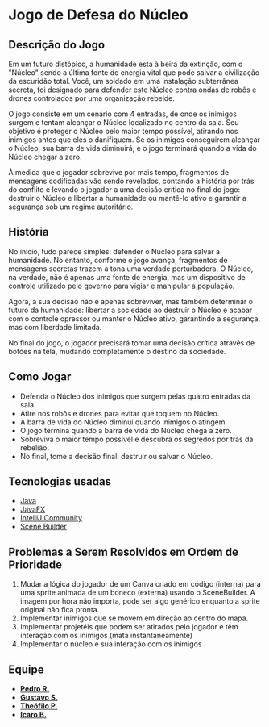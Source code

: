 # Jogo de Defesa do Núcleo

## Descrição do Jogo

Em um futuro distópico, a humanidade está à beira da extinção, com o "Núcleo" sendo a última fonte de energia vital que pode salvar a civilização da escuridão total. Você, um soldado em uma instalação subterrânea secreta, foi designado para defender este Núcleo contra ondas de robôs e drones controlados por uma organização rebelde.

O jogo consiste em um cenário com 4 entradas, de onde os inimigos surgem e tentam alcançar o Núcleo localizado no centro da sala. Seu objetivo é proteger o Núcleo pelo maior tempo possível, atirando nos inimigos antes que eles o danifiquem. Se os inimigos conseguirem alcançar o Núcleo, sua barra de vida diminuirá, e o jogo terminará quando a vida do Núcleo chegar a zero.

À medida que o jogador sobrevive por mais tempo, fragmentos de mensagens codificadas vão sendo revelados, contando a história por trás do conflito e levando o jogador a uma decisão crítica no final do jogo: destruir o Núcleo e libertar a humanidade ou mantê-lo ativo e garantir a segurança sob um regime autoritário.

## História

No início, tudo parece simples: defender o Núcleo para salvar a humanidade. No entanto, conforme o jogo avança, fragmentos de mensagens secretas trazem à tona uma verdade perturbadora. O Núcleo, na verdade, não é apenas uma fonte de energia, mas um dispositivo de controle utilizado pelo governo para vigiar e manipular a população.

Agora, a sua decisão não é apenas sobreviver, mas também determinar o futuro da humanidade: libertar a sociedade ao destruir o Núcleo e acabar com o controle opressor ou manter o Núcleo ativo, garantindo a segurança, mas com liberdade limitada.

No final do jogo, o jogador precisará tomar uma decisão crítica através de botões na tela, mudando completamente o destino da sociedade.

## Como Jogar

- Defenda o Núcleo dos inimigos que surgem pelas quatro entradas da sala.
- Atire nos robôs e drones para evitar que toquem no Núcleo.
- A barra de vida do Núcleo diminui quando inimigos o atingem.
- O jogo termina quando a barra de vida do Núcleo chega a zero.
- Sobreviva o maior tempo possível e descubra os segredos por trás da rebelião.
- No final, tome a decisão final: destruir ou salvar o Núcleo.

## Tecnologias usadas
 - [Java](https://www.java.com/pt-BR/)
 - [JavaFX](https://openjfx.io/)
 - [IntelliJ Community](https://www.jetbrains.com/pt-br/idea/) 
 - [Scene Builder](https://gluonhq.com/products/scene-builder/)


## Problemas a Serem Resolvidos em Ordem de Prioridade

1. Mudar a lógica do jogador de um Canva criado em código (interna) para uma sprite animada de um boneco (externa) usando o SceneBuilder. A imagem por hora não importa, pode ser algo genérico enquanto a sprite original não fica pronta.
2. Implementar inimigos que se movem em direção ao centro do mapa.
3. Implementar projetéis que podem ser atirados pelo jogador e têm interação com os inimigos (mata instantaneamente)
4. Implementar o núcleo e sua interação com os inimigos

## Equipe

- [**Pedro R.**](https://github.com/pedro-niHiL)
- [**Gustavo S.**](https://github.com/GUS2-SAN)
- [**Theófilo P.**](https://github.com/the-theo)
- [**Icaro B.**](https://github.com/JonasBrothers12)
